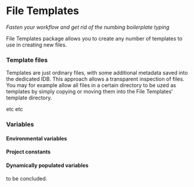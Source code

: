 # File Templates


*Fasten your workflow and get rid of the numbing boilerplate typing*

File Templates package allows you to create any number of templates to use in creating new files. 

### Template files

Templates are just ordinary files, with some additional metadata saved into the dedicated IDB. 
This approach allows a transparent inspection of files. You may for example allow all files in a certain directory to
be uzed as templates by simply copying or moving them into the File Templates' template directory. 

etc etc

### Variables

#### Environmental variables

#### Project constants

#### Dynamically populated variables

to be concluded. 
